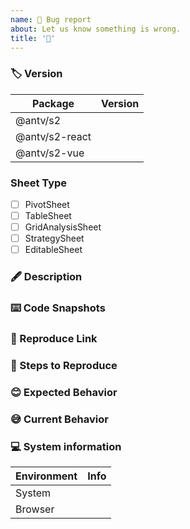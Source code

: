 ```yaml
---
name: 🐛 Bug report
about: Let us know something is wrong.
title: '🐛'
---
```


<!-- ⚠️ Please fill in the template strictly, otherwise it will be closed directly （请严格按照模板填写，否则直接关闭） -->
<!-- ⚠️ 请严格按照模板填写，否则直接关闭 -->

### 🏷 Version

<!-- Required! -->
<!-- eg. `1.16.0` 🙅🏻‍♀️🚫 `latest`, `1.x` -->
<!-- 请填写你实际安装到 node_modules 中的具体版本号，请确保你已经尝试过安装最新版本解决问题，请不要写 `latest`, `1.x` 这种没有意义的版本号 -->

| Package        | Version |
| -------------- | ------- |
| @antv/s2       |         |
| @antv/s2-react |         |
| @antv/s2-vue   |         |

### Sheet Type

<!-- Required! -->
<!-- 请填写你具体使用的表格，这能帮助我们更快的定位问题 -->

- [ ] PivotSheet
- [ ] TableSheet
- [ ] GridAnalysisSheet
- [ ] StrategySheet
- [ ] EditableSheet

### 🖋 Description

<!-- Required! -->
<!-- 请填写你具体的问题描述，请不要惜字如金，尽可能的多提供一些你能想到的有用信息 -->

### ⌨️ Code Snapshots

<!-- Required! -->
<!-- eg. `s2Options` and `s2DataCfg`, or `<SheetComponent {...} />` -->
<!-- 请粘贴你的核心代码片段，包括但不限于 `报错信息`, `s2Options` 等，请不要粘贴你自己的业务代码，请注意使用 markdown code 标签 -->

### 🔗 Reproduce Link

<!-- eg. use S2 code sandbox template https://codesandbox.io/s/29zle -->
<!-- 请提供一个精简的可复现链接，它可以让我们更快的帮你复现，定位问题，这很重要，尽量避免 gif, 视频等形式 -->

### 🤔 Steps to Reproduce

<!-- Required! -->
<!-- 请不要惜字如金，粘贴一个张图或者一句话就草草了事，我们需要你详细的复现步骤，这个问题需要怎么样的操作步骤才能复现 -->

### 😊 Expected Behavior

<!-- Required! -->
<!-- 说明这个问题的预期行为，只有你才最了解自己的代码，所以请不要让我们猜，请说明预期，不如 `数据不对，正确应该是：xx`, `布局错误：正确应该是 A 节点在 B 位置` -->

### 😅 Current Behavior

<!-- Required! -->
<!-- 说明这个问题当前行为 -->

### 💻 System information

<!-- eg: chrome: v91.0, window 10 🙅🏻‍♀️🚫 `latest`, `1.x` -->

| Environment | Info |
| ------- | ------- |
| System  |         |
| Browser |         |
